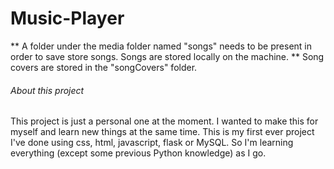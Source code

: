 # Music-Player
  
** A folder under the media folder named "songs" needs to be present in order to save store songs. Songs are stored locally on the machine. **
Song covers are stored in the "songCovers" folder.
  
  
###### About this project
This project is just a personal one at the moment. I wanted to make this for myself and learn new things at the same time. 
This is my first ever project I've done using css, html, javascript, flask or MySQL. So I'm learning everything (except some previous Python knowledge) as I go.

